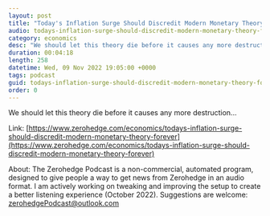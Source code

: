 ```yaml
---
layout: post
title: "Today's Inflation Surge Should Discredit Modern Monetary Theory Forever"
audio: todays-inflation-surge-should-discredit-modern-monetary-theory-forever-0
category: economics
desc: "We should let this theory die before it causes any more destruction..."
duration: 00:04:18
length: 258
datetime: Wed, 09 Nov 2022 19:05:00 +0000
tags: podcast
guid: todays-inflation-surge-should-discredit-modern-monetary-theory-forever-0
order: 0
---
```

We should let this theory die before it causes any more destruction...

Link: [https://www.zerohedge.com/economics/todays-inflation-surge-should-discredit-modern-monetary-theory-forever](https://www.zerohedge.com/economics/todays-inflation-surge-should-discredit-modern-monetary-theory-forever)

About: The Zerohedge Podcast is a non-commercial, automated program, designed to give people a way to get news from Zerohedge in an audio format.  I am actively working on tweaking and improving the setup to create a better listening experience (October 2022).  Suggestions are welcome: [zerohedgePodcast@outlook.com](mailto:zerohedgePodcast@outlook.com)